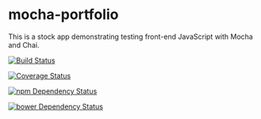 # mocha-portfolio
This is a stock app demonstrating testing front-end JavaScript with Mocha and Chai.

[![Build Status](https://travis-ci.org/margaretclinard/mocha-portfolio.svg?branch=master)](https://travis-ci.org/margaretclinard/mocha-portfolio)

[![Coverage Status](https://coveralls.io/repos/margaretclinard/mocha-portfolio/badge.svg)](https://coveralls.io/r/margaretclinard/mocha-portfolio)

[![npm Dependency Status](https://www.versioneye.com/user/projects/54d8df76c1bbbd9bd70000be/badge.svg?style=flat)](https://www.versioneye.com/user/projects/54d8df76c1bbbd9bd70000be)

[![bower Dependency Status](https://www.versioneye.com/user/projects/54d8df74c1bbbd5f820000df/badge.svg?style=flat)](https://www.versioneye.com/user/projects/54d8df74c1bbbd5f820000df)
